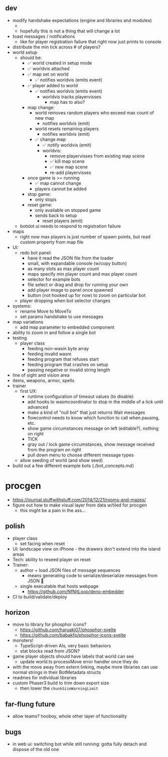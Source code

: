 ## dev
* modify handshake expectations (engine and libraries and modules)
  * <sigh>
  * hopefully this is not a thing that will change a lot
* toast messages / notifications
  * like for player registration failure that right now just prints to console
* distribute the min tick across # of players?
* world setup
  * should be:
    * ✅ world created in setup mode
    * ✅ worldvis attached
    * ✅ map set on world
      * ✅ notifies worldvis (emits event)
    * ✅ player added to world
      * ✅ notifies worldvis (emits event)
        * worldvis tracks playervisses
          * map has to also?
    * map change:
      * world removes random players who exceed max count of new map
        * notifies worldvis (emit)
      * world resets remaining players
        * notifies worldvis (emit)
      * ✅ change map
        * ✅ notify worldvis (emit)
        * worldvis:
          * remove playervisses from existing map scene
          * ✅ kill map scene
          * ✅ new map scene
          * re-add playervisses
    * once game is >= running
      * ✅ map cannot change
      * players cannot be added
    * stop game:
      * only stops
    * reset game:
      * only available on stopped game
      * sends back to setup
        * reset players (emit)
  * botslot ui needs to respond to registration failure
* maps
    * right now max players is just number of spawn points, but read custom property from map file
* UI: 
    * redo bot panel:
      * have it read the JSON file from the loader
      * small, with expandable console (w/copy button)
      * as many slots as max player count
      * maps specify min player count and max player count
      * selector for example bots
      * file select or drag and drop for running your own
      * add player image to panel once spawned
      * button (not hooked up for now) to zoom on particular bot
    * player dropping when bot selector changes
* systems:
    * rename Move to MoveTo
    * set params handshake to use messages
* map variations
    * add map parameter to embedded component
* ability to zoom in and follow a single bot
* testing
    * player class
      * feeding non-wasm byte array
      * feeding invalid wasm
      * feeding program that refuses start
      * feeding program that crashes on setup
      * passing negative or invalid string length
* line of sight and vision area
* items, weapons, armor, spells
* trainer
  * first UX:
    * runtime configuration of timeout values (to disable)
    * add hooks to wasmcoordinator to stop in the middle of a tick until advanced
    * make a kind of "null bot" that just returns Wait messages
    * flowcontrol needs to know which function to call when pausing, etc. 
    * show game circumstances message on left (editable?), nothing on right
    * TICK
    * gray out / lock game circumstances, show message received from the program on right
    * pull down menu to choose different message types
  * allow seeding of world (and show seed)
* build out a few different example bots (./bot_concepts.md)

# procgen
* https://journal.stuffwithstuff.com/2014/12/21/rooms-and-mazes/
* figure out how to make visual layer from data w/tiled for procgen
    * this might be a pain in the ass... 


## polish
* player class
    * set facing when reset
* UI: landscape view on iPhone - the drawers don't extend into the island areas
* Tech: ability to reseed player on reset
* Trainer:
  * author + load JSON files of message sequences
    * means generating code to serialize/deserialize messages from JSON 😬
  * single executable that hosts webpage
    * https://github.com/NfNitLoop/deno-embedder
* CI to build/validate/deploy


## horizon
* move to library for phosphor icons?
  * https://github.com/haruaki07/phosphor-svelte
  * https://github.com/babakfp/phosphor-icons-svelte
* monsters! 
  * TypeScript-driven AIs, very basic behaviors
  * stat blocks read from JSON?
* game player objects should have labels that world can see
  * update world.ts processMove error handler once they do
* with the move away from extern linking, maybe more libraries can use normal strings in their BotMetadata structs
* readmes for individual libraries
* custom Phaser3 build to trim down export size
  * then lower the `chunkSizeWarningLimit`

## far-flung future
* allow teams? hooboy, whole other layer of functionality

## bugs
* in web ui: switching bot while still running: gotta fully detach and dispose of the old one
